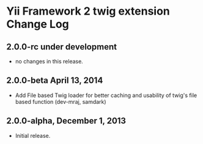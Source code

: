 Yii Framework 2 twig extension Change Log
=========================================

2.0.0-rc under development
--------------------------

- no changes in this release.


2.0.0-beta April 13, 2014
-------------------------

- Add File based Twig loader for better caching and usability of twig's file based function (dev-mraj, samdark)

2.0.0-alpha, December 1, 2013
-----------------------------

- Initial release.
